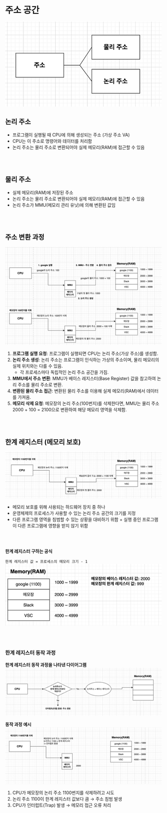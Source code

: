 # 주소 공간

![alt text](<설명사진/주소 종류.png>)

## 논리 주소
* 프로그램이 실행될 때 CPU에 의해 생성되는 주소 (가상 주소 VA)
* CPU는 이 주소로 명령어와 데이터를 처리함
* 논리 주소는 물리 주소로 변환되어야 실제 메모리(RAM)에 접근할 수 있음

<br></br>

## 물리 주소
* 실제 메모리(RAM)에 저장된 주소
* 논리 주소는 물리 주소로 변환되어야 실제 메모리(RAM)에 접근할 수 있음
* 논리 주소가 MMU(메모리 관리 유닛)에 의해 변환된 값임

<br></br>

## 주소 변환 과정 

![alt text](설명사진/주소반환과정.png)

1. **프로그램 실행 요청**: 프로그램이 실행되면 CPU는 논리 주소(가상 주소)를 생성함.
2. **논리 주소 생성**: 논리 주소는 프로그램이 인식하는 가상의 주소이며, 물리 메모리의 실제 위치와는 다를 수 있음.
    * 각 프로세스마다 독립적인 논리 주소 공간을 가짐.
3. **MMU에서 주소 변환**: MMU가 베이스 레지스터(Base Register) 값을 참고하여 논리 주소를 물리 주소로 변환.
4. **변환된 물리 주소 접근**: 변환된 물리 주소를 이용해 실제 메모리(RAM)에서 데이터를 가져옴.
5. **메모리 삭제 요청**: 메모장의 논리 주소(100번지)를 삭제한다면, MMU는 물리 주소 2000 + 100 = 2100으로 변환하여 해당 메모리 영역을 삭제함.

<br></br>

## 한계 레지스터 (메모리 보호)
![alt text](<설명사진/한계 레지스터01.png>)

* 메모리 보호를 위해 사용되는 하드웨어 장치 중 하나
* 운영체제의 프로세스가 사용할 수 있는 논리 주소 공간의 크기를 지정
* 다른 프로그램 영역을 침범할 수 있는 상황을 대비하기 위함 + 실행 중인 프로그램이 다른 프로그램에 영향을 받지 않기 위함

<br></br>

**한계 레지스터 구하는 공식**

`한계 레지스터 값 = 프로세스의 메모리 크기 - 1`
![alt text](<설명사진/한계 레지스터02.png>)

<br></br>

### 한계 레지스터 동작 과정 

**한계 레지스터 동작 과정을 나타낸 다이어그램**
![alt text](<설명사진/한계 레지스터 동작 다이어그램.png>)

**동작 과정 예시**
![alt text](<설명사진/한계 레지스터 동작 과정.png>)
1. CPU가 메모장의 논리 주소 1100번지를 삭제하려고 시도
2. 논리 주소 1100이 한계 레지스터 값보다 큼 → 주소 침범 발생
3. CPU가 인터럽트(Trap) 발생 → 메모리 접근 오류 처리